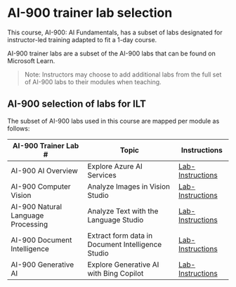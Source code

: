 # AI-900 trainer lab selection

This course, AI-900: AI Fundamentals, has a subset of labs designated for instructor-led training adapted to fit a 1-day course.

AI-900 trainer labs are a subset of the AI-900 labs that can be found on Microsoft Learn.

> Note: Instructors may choose to add additional labs from the full set of AI-900 labs to their modules when teaching.

## AI-900 selection of labs for ILT

The subset of AI-900 labs used in this course are mapped per module as follows: 

| AI-900 Trainer Lab # | Topic | Instructions |
| --- | --- | --- |
| AI-900 AI Overview | Explore Azure AI Services | [Lab-Instructions](https://go.microsoft.com/fwlink/?linkid=2250253) |
| AI-900 Computer Vision | Analyze Images in Vision Studio | [Lab-Instructions](https://go.microsoft.com/fwlink/?linkid=2250145) |
| AI-900 Natural Language Processing | Analyze Text with the Language Studio | [Lab-Instructions](https://go.microsoft.com/fwlink/?linkid=2250314) |
| AI-900 Document Intelligence | Extract form data in Document Intelligence Studio | [Lab-Instructions](https://go.microsoft.com/fwlink/?linkid=2250315) |
| AI-900 Generative AI | Explore Generative AI with Bing Copilot | [Lab-Instructions](https://go.microsoft.com/fwlink/?linkid=2249955) |


